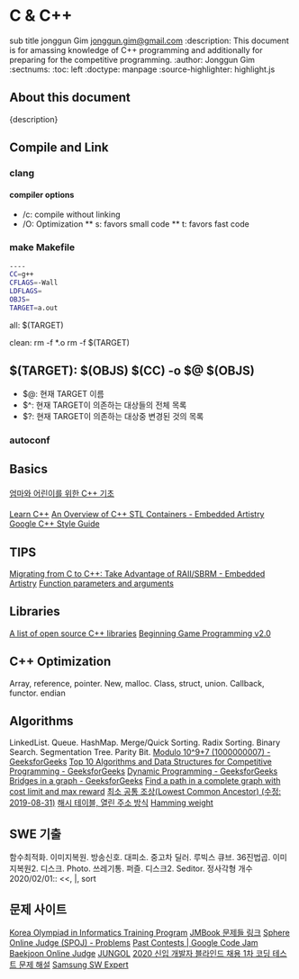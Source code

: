 # C & C++
sub title
jonggun Gim <jonggun.gim@gmail.com>
:description: This document is for amassing knowledge of C++ programming and additionally for preparing for the competitive programming.
:author: Jonggun Gim
:sectnums:
:toc: left
:doctype: manpage
:source-highlighter: highlight.js

## About this document
{description}

## Compile and Link
### clang
#### compiler options
* /c:  compile without linking
* /O: Optimization
** s: favors small code
** t: favors fast code

### make Makefile
``` bash
----
CC=g++
CFLAGS=-Wall
LDFLAGS=
OBJS=
TARGET=a.out
```

all: $(TARGET)

clean:
  rm -f *.o
  rm -f $(TARGET)
  
$(TARGET): $(OBJS)
$(CC) -o $@ $(OBJS)
----
* $@: 현재 TARGET 이름
* $^: 현재 TARGET이 의존하는 대상들의 전체 목록
* $?: 현재 TARGET이 의존하는 대상중 변경된 것의 목록

### autoconf


## Basics
####
[엄마와 어린이를 위한 C++ 기초](https://docs.google.com/document/d/1-snJLOrtmSSvS4KDs5cHE8o48dxwHhEGY5qQSrhhDAE/edit?usp=drivesdk)
####
[Learn C++](https://www.learncpp.com/)
[An Overview of C++ STL Containers - Embedded Artistry](https://embeddedartistry.com/blog/2017/08/02/an-overview-of-c-stl-containers/?format=amp)
[Google C++ Style Guide](https://google.github.io/styleguide/cppguide.html)

## TIPS
[Migrating from C to C++: Take Advantage of RAII/SBRM - Embedded Artistry](https://embeddedartistry.com/blog/2017/07/17/migrating-from-c-to-c-take-advantage-of-raii-sbrm/)
[Function parameters and arguments](https://www.learncpp.com/cpp-tutorial/71-function-parameters-and-arguments/)

## Libraries
[A list of open source C++ libraries](https://en.cppreference.com/w/cpp/links/libs)
[Beginning Game Programming v2.0](http://lazyfoo.net/tutorials/SDL/index.php)

## C++ Optimization
Array, reference, pointer. New, malloc. Class, struct, union. Callback, functor. endian

## Algorithms
LinkedList. Queue. HashMap. Merge/Quick Sorting. Radix Sorting. Binary Search. Segmentation Tree. Parity Bit.
[Modulo 10^9+7 (1000000007) - GeeksforGeeks](https://www.geeksforgeeks.org/modulo-1097-1000000007/)
[Top 10 Algorithms and Data Structures for Competitive Programming - GeeksforGeeks](https://www.geeksforgeeks.org/top-algorithms-and-data-structures-for-competitive-programming/)
[Dynamic Programming - GeeksforGeeks](https://www.geeksforgeeks.org/dynamic-programming/)
[Bridges in a graph - GeeksforGeeks](https://www.geeksforgeeks.org/bridge-in-a-graph/)
[Find a path in a complete graph with cost limit and max reward](https://stackoverflow.com/questions/27564254/find-a-path-in-a-complete-graph-with-cost-limit-and-max-reward)
[최소 공통 조상(Lowest Common Ancestor) (수정: 2019-08-31)](http://blog.naver.com/PostView.nhn?blogId=kks227&logNo=220820773477)
[해시 테이블, 열린 주소 방식](https://juggernaut.tistory.com/entry/%ED%95%B4%EC%8B%9C-%ED%85%8C%EC%9D%B4%EB%B8%94-%EC%97%B4%EB%A6%B0-%EC%A3%BC%EC%86%8C-%EB%B0%A9%EC%8B%9D)
[Hamming weight](https://en.wikipedia.org/wiki/Hamming_weight)

## SWE 기출

함수최적화. 이미지복원. 방송신호. 대피소. 중고차 딜러. 루빅스 큐브. 36진법곱. 이미지복원2. 디스크. Photo. 쓰레기통. 퍼즐. 디스크2. Seditor. 정사각형 개수
2020/02/01:: <<, |, sort

## 문제 사이트

[Korea Olympiad in Informatics Training Program](https://koitp.org/category/SDS_PRO_201712_1/)
[JMBook 문제들 링크](https://algospot.com/wiki/read/JMBook_%EB%AC%B8%EC%A0%9C%EB%93%A4_%EB%A7%81%ED%81%AC)
[Sphere Online Judge (SPOJ) - Problems](https://www.spoj.com/problems/classical/)
[Past Contests | Google Code Jam](https://code.google.com/codejam/past-contests#other)
[Baekjoon Online Judge](https://www.acmicpc.net/)
[JUNGOL](http://www.jungol.co.kr/)
[2020 신입 개발자 블라인드 채용 1차 코딩 테스트 문제 해설](https://tech.kakao.com/2019/10/02/kakao-blind-recruitment-2020-round1/)
[Samsung SW Expert](https://swexpertacademy.com/main/main.do)
